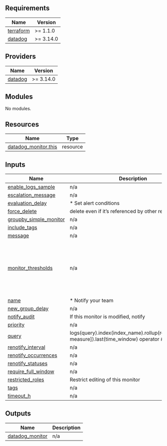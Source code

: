 

<!-- BEGIN_TF_DOCS -->
## Requirements

| Name | Version |
|------|---------|
| <a name="requirement_terraform"></a> [terraform](#requirement\_terraform) | >= 1.1.0 |
| <a name="requirement_datadog"></a> [datadog](#requirement\_datadog) | >= 3.14.0 |

## Providers

| Name | Version |
|------|---------|
| <a name="provider_datadog"></a> [datadog](#provider\_datadog) | >= 3.14.0 |

## Modules

No modules.

## Resources

| Name | Type |
|------|------|
| [datadog_monitor.this](https://registry.terraform.io/providers/Datadog/datadog/latest/docs/resources/monitor) | resource |

## Inputs

| Name | Description | Type | Default | Required |
|------|-------------|------|---------|:--------:|
| <a name="input_enable_logs_sample"></a> [enable\_logs\_sample](#input\_enable\_logs\_sample) | n/a | `bool` | `true` | no |
| <a name="input_escalation_message"></a> [escalation\_message](#input\_escalation\_message) | n/a | `string` | `null` | no |
| <a name="input_evaluation_delay"></a> [evaluation\_delay](#input\_evaluation\_delay) | * Set alert conditions | `number` | `60` | no |
| <a name="input_force_delete"></a> [force\_delete](#input\_force\_delete) | delete even if it’s referenced by other resources | `bool` | `false` | no |
| <a name="input_groupby_simple_monitor"></a> [groupby\_simple\_monitor](#input\_groupby\_simple\_monitor) | n/a | `bool` | `false` | no |
| <a name="input_include_tags"></a> [include\_tags](#input\_include\_tags) | n/a | `string` | `false` | no |
| <a name="input_message"></a> [message](#input\_message) | n/a | `string` | n/a | yes |
| <a name="input_monitor_thresholds"></a> [monitor\_thresholds](#input\_monitor\_thresholds) | n/a | <pre>object({<br>    critical_recovery = optional(string)<br>    ok                = optional(string)<br>    unknown           = optional(string)<br>    warning           = optional(string)<br>    warning_recovery  = optional(string)<br>  })</pre> | `null` | no |
| <a name="input_name"></a> [name](#input\_name) | * Notify your team | `string` | n/a | yes |
| <a name="input_new_group_delay"></a> [new\_group\_delay](#input\_new\_group\_delay) | n/a | `number` | `null` | no |
| <a name="input_notify_audit"></a> [notify\_audit](#input\_notify\_audit) | If this monitor is modified, notify | `bool` | `false` | no |
| <a name="input_priority"></a> [priority](#input\_priority) | n/a | `number` | n/a | yes |
| <a name="input_query"></a> [query](#input\_query) | logs(query).index(index\_name).rollup(rollup\_method[, measure]).last(time\_window) operator # | `string` | n/a | yes |
| <a name="input_renotify_interval"></a> [renotify\_interval](#input\_renotify\_interval) | n/a | `number` | `null` | no |
| <a name="input_renotify_occurrences"></a> [renotify\_occurrences](#input\_renotify\_occurrences) | n/a | `number` | `null` | no |
| <a name="input_renotify_statuses"></a> [renotify\_statuses](#input\_renotify\_statuses) | n/a | `set(string)` | `[]` | no |
| <a name="input_require_full_window"></a> [require\_full\_window](#input\_require\_full\_window) | n/a | `bool` | `false` | no |
| <a name="input_restricted_roles"></a> [restricted\_roles](#input\_restricted\_roles) | Restrict editing of this monitor | `set(string)` | `[]` | no |
| <a name="input_tags"></a> [tags](#input\_tags) | n/a | `set(string)` | n/a | yes |
| <a name="input_timeout_h"></a> [timeout\_h](#input\_timeout\_h) | n/a | `number` | `null` | no |

## Outputs

| Name | Description |
|------|-------------|
| <a name="output_datadog_monitor"></a> [datadog\_monitor](#output\_datadog\_monitor) | n/a |
<!-- END_TF_DOCS -->